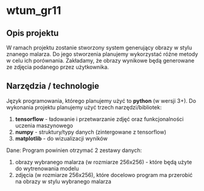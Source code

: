 # wtum_gr11
## Opis projektu
W ramach projektu zostanie stworzony system generujący obrazy w stylu znanego malarza. Do jego stworzenia planujemy wykorzystać różne metody w celu ich porównania. Zakładamy, że obrazy wynikowe będą generowane ze zdjęcia podanego przez użytkownika.

## Narzędzia / technologie

Język programowania, którego planujemy użyć to **python** (w wersji 3+). Do wykonania projektu planujemy użyć trzech narzędzi/bibliotek:

1. **tensorflow** - ładowanie i przetwarzanie zdjęć oraz funkcjonalności uczenia maszynowego
2. **numpy** - struktury/typy danych (zintergowane z tensorflow)
3. **matplotlib** - do wizualizacji wyników

Dane:
Program powinien otrzymać 2 zestawy danych:
1. obrazy wybranego malarza (w rozmiarze 256x256) - które będą użyte do wytrenowania modelu
2. zdjęcia (w rozmiarze 256x256), które docelowo program ma przerobić na obrazy w stylu wybranego malarza
